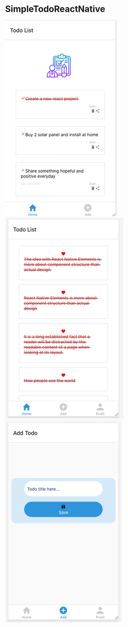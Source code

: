 # SimpleTodoReactNative

<img src="/wireframe/listimporvement.png" title="listimporvement" alt="listimporvement share delete" />

<img src="/wireframe/list.png" title="list screen" alt="list screen" />

<img src="/wireframe/add.png" title="add screen" alt="add screen" />
